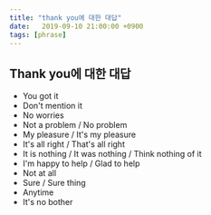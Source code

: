 ```yaml
---
title: "thank you에 대한 대답"
date:   2019-09-10 21:00:00 +0900
tags: [phrase]
---
```

## Thank you에 대한 대답

- You got it
- Don't mention it
- No worries
- Not a problem / No problem
- My pleasure / It's my pleasure
- It's all right / That's all right
- It is nothing / It was nothing / Think nothing of it
- I'm happy to help / Glad to help
- Not at all
- Sure / Sure thing
- Anytime
- It's no bother
